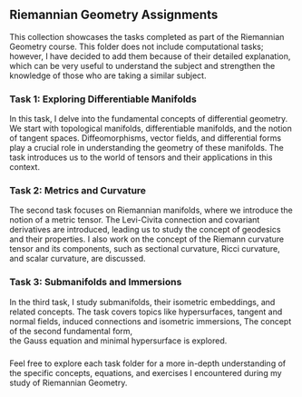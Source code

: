 ## Riemannian Geometry Assignments

This collection showcases the tasks completed as part of the Riemannian Geometry course. 
This folder does not include computational tasks; however, I have decided to add them because of their detailed explanation, 
which can be very useful to understand the subject and strengthen the knowledge of those who are taking a similar subject.

### Task 1: Exploring Differentiable Manifolds

In this task, I delve into the fundamental concepts of differential geometry. 
We start with topological manifolds, differentiable manifolds, and the notion of tangent spaces. 
Diffeomorphisms, vector fields, and differential forms play a crucial role in understanding the geometry of these manifolds.
The task introduces us to the world of tensors and their applications in this context.

### Task 2: Metrics and Curvature

The second task focuses on Riemannian manifolds, where we introduce the notion of a metric tensor.
The Levi-Civita connection and covariant derivatives are introduced, leading us to study the concept of geodesics and their properties. 
I also work on the concept of the Riemann curvature tensor and its components, such as sectional curvature, Ricci curvature,
and scalar curvature, are discussed. 

### Task 3: Submanifolds and Immersions

In the third task, I study submanifolds, their isometric embeddings, and related concepts. 
The task covers topics like hypersurfaces, tangent and normal fields, induced connections and isometric immersions,
The concept of  the second fundamental form,  
the Gauss equation and  minimal hypersurface is explored.


###
Feel free to explore each task folder for a more in-depth understanding of the specific concepts, equations, and exercises I encountered during my study of Riemannian Geometry. 
